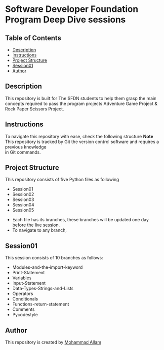 # Software Developer Foundation Program Deep Dive sessions

## Table of Contents

* [Description](#description)
* [Instructions](#instruction)
* [Project Structure](#project_structure)
* [Session01](#session01)
* [Author](#author)

## Description

This repository is built for The SFDN students to help them grasp the main concepts
required to pass the program projects Adventure Game Project & Rock Paper Scissors Project.

## Instructions

To navigate this repository with ease, check the following structure
**Note**
This repository is tracked by Git the version control software and requires a previous knowledge  
in Git commands.

## Project Structure

This repository consists of five Python files as following
* Session01
* Session02
* Session03
* Session04
* Session05
- Each file has its branches, these branches will be updated one day before the live session.
- To navigate to any branch, 

## Session01
This session consists of 10 branches as follows:
* Modules-and-the-import-keyword
* Print-Statement
* Variables
* Input-Statement
* Data-Types-Strings-and-Lists
* Operators
* Conditionals
* Functions-return-statement
* Comments
* Pycodestyle 

## Author
This repository is created by [Mohammad Allam](http://freelanegy.club)